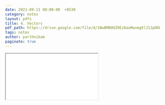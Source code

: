 ```yaml
---
date: 2021-09-11 00:00:00  +0530
category: notes
layout: pdfs
title: 4. Vectors
pdf_path: https://drive.google.com/file/d/1NwBMBOOZ9Ez8aoMwxmg5lJ1JpDKb46Zk/preview?usp=sharing
tags: notes
author: parthnikam
paginate: true
---
```


<iframe class="embed-pdf" src="{{ page.pdf_path }}#toolbar=0" seamless="seamless" scrolling="no" style="overflow:hidden"></iframe>
